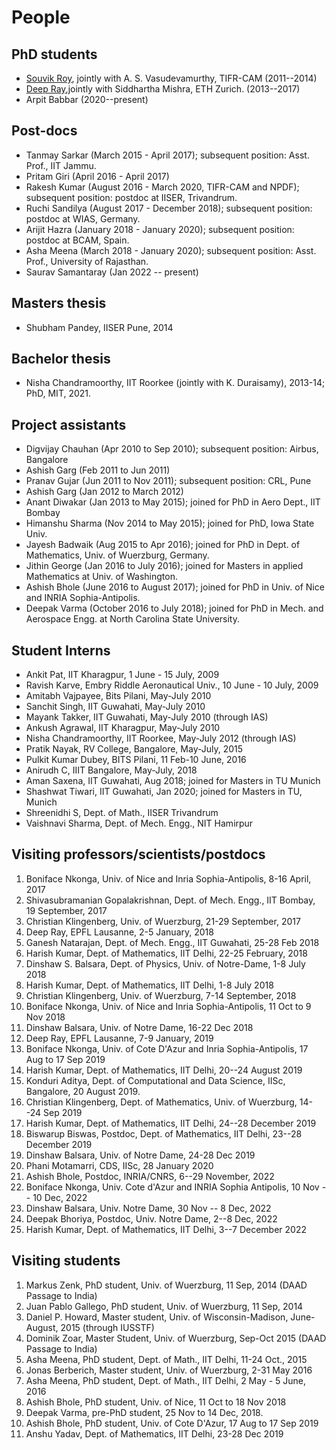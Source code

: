 # People

## PhD students

* [Souvik Roy](http://roysouvik2.github.io/index.html), jointly with A. S. Vasudevamurthy, TIFR-CAM (2011--2014)
* [Deep Ray](http://deepray.github.io/index.html),jointly with Siddhartha Mishra, ETH Zurich. (2013--2017)
* Arpit Babbar (2020--present)

## Post-docs

* Tanmay Sarkar (March 2015 - April 2017); subsequent position: Asst. Prof., IIT Jammu.
* Pritam Giri (April 2016 - April 2017)
* Rakesh Kumar (August 2016 - March 2020, TIFR-CAM and NPDF); subsequent position: postdoc at IISER, Trivandrum.
* Ruchi Sandilya (August 2017 - December 2018); subsequent position: postdoc at WIAS, Germany.
* Arijit Hazra (January 2018 - January 2020); subsequent position: postdoc at BCAM, Spain.
* Asha Meena (March 2018 - January 2020); subsequent position: Asst. Prof.,  University of Rajasthan.
* Saurav Samantaray (Jan 2022 -- present)

## Masters thesis

* Shubham Pandey, IISER Pune, 2014</li>

## Bachelor thesis

* Nisha Chandramoorthy, IIT Roorkee (jointly with K. Duraisamy), 2013-14; PhD, MIT, 2021.

## Project assistants

* Digvijay Chauhan (Apr 2010 to Sep 2010); subsequent position: Airbus, Bangalore
* Ashish Garg (Feb 2011 to Jun 2011)
* Pranav Gujar (Jun 2011 to Nov 2011); subsequent position: CRL, Pune
* Ashish Garg (Jan 2012 to March 2012)
* Anant Diwakar (Jan 2013 to May 2015); joined for PhD in Aero Dept., IIT Bombay
* Himanshu Sharma (Nov 2014 to May 2015); joined for PhD, Iowa State Univ.
* Jayesh Badwaik (Aug 2015 to Apr 2016); joined for PhD in Dept. of Mathematics, Univ. of Wuerzburg, Germany.
* Jithin George (Jan 2016 to July 2016); joined for Masters in applied Mathematics at Univ. of Washington.
* Ashish Bhole (June 2016 to August 2017); joined for PhD in Univ. of Nice and INRIA Sophia-Antipolis.
* Deepak Varma (October 2016 to July 2018); joined for PhD in Mech. and Aerospace Engg. at North Carolina State University.

## Student Interns

* Ankit Pat, IIT Kharagpur, 1 June - 15 July, 2009
* Ravish Karve, Embry Riddle Aeronautical Univ., 10 June - 10 July, 2009
* Amitabh Vajpayee, Bits Pilani, May-July 2010
* Sanchit Singh, IIT Guwahati, May-July 2010
* Mayank Takker, IIT Guwahati, May-July 2010 (through IAS)
* Ankush Agrawal, IIT Kharagpur, May-July 2010
* Nisha Chandramoorthy, IIT Roorkee, May-July 2012 (through IAS)
* Pratik Nayak, RV College, Bangalore, May-July, 2015
* Pulkit Kumar Dubey, BITS Pilani, 11 Feb-10 June, 2016
* Anirudh C, IIIT Bangalore, May-July, 2018
* Aman Saxena, IIT Guwahati, Aug 2018; joined for Masters in TU Munich
* Shashwat Tiwari, IIT Guwahati, Jan 2020; joined for Masters in TU, Munich
* Shreenidhi S, Dept. of Math., IISER Trivandrum
* Vaishnavi Sharma, Dept. of Mech. Engg., NIT Hamirpur

## Visiting professors/scientists/postdocs

<ol>

<li>
Boniface Nkonga, Univ. of Nice and Inria Sophia-Antipolis, 8-16 April, 2017
</li>

<li>
Shivasubramanian Gopalakrishnan, Dept. of Mech. Engg., IIT Bombay, 19 September, 2017
</li>

<li>
Christian Klingenberg, Univ. of Wuerzburg, 21-29 September, 2017
</li>

<li>
Deep Ray, EPFL Lausanne, 2-5 January, 2018
</li>

<li>
Ganesh Natarajan, Dept. of Mech. Engg., IIT Guwahati, 25-28 Feb 2018
</li>

<li>
Harish Kumar, Dept. of Mathematics, IIT Delhi, 22-25 February, 2018
</li>

<li>
Dinshaw S. Balsara, Dept. of Physics, Univ. of Notre-Dame, 1-8 July 2018
</li>

<li>
Harish Kumar, Dept. of Mathematics, IIT Delhi, 1-8 July 2018
</li>

<li>
Christian Klingenberg, Univ. of Wuerzburg, 7-14 September, 2018
</li>

<li>
Boniface Nkonga, Univ. of Nice and Inria Sophia-Antipolis, 11 Oct to 9 Nov 2018
</li>

<li>
Dinshaw Balsara, Univ. of Notre Dame, 16-22 Dec 2018
</li>

<li>
Deep Ray, EPFL Lausanne, 7-9 January, 2019
</li>

<li>
Boniface Nkonga, Univ. of Cote D'Azur and Inria Sophia-Antipolis, 17 Aug to 17 Sep 2019
</li>

<li>
Harish Kumar, Dept. of Mathematics, IIT Delhi, 20--24 August 2019
</li>

<li>
Konduri Aditya, Dept. of Computational and Data Science, IISc, Bangalore, 20 August 2019.
</li>

<li>
Christian Klingenberg, Dept. of Mathematics, Univ. of Wuerzburg, 14--24 Sep 2019
</li>

<li>
Harish Kumar, Dept. of Mathematics, IIT Delhi, 24--28 December 2019
</li>

<li>
Biswarup Biswas, Postdoc, Dept. of Mathematics, IIT Delhi, 23--28 December 2019
</li>

<li>
Dinshaw Balsara, Univ. of Notre Dame, 24-28 Dec 2019
</li>

<li>
Phani Motamarri, CDS, IISc, 28 January 2020
</li>

<li>
Ashish Bhole, Postdoc, INRIA/CNRS, 6--29 November, 2022
</li>

<li>
Boniface Nkonga, Univ. Cote d'Azur and INRIA Sophia Antipolis, 10 Nov -- 10 Dec, 2022
</li>

<li>
Dinshaw Balsara, Univ. Notre Dame, 30 Nov -- 8 Dec, 2022
</li>

<li>
Deepak Bhoriya, Postdoc, Univ. Notre Dame, 2--8 Dec, 2022
</li>

<li>
Harish Kumar, Dept. of Mathematics, IIT Delhi, 3--7 December 2022
</li>

</ol>

## Visiting students

<ol>

<li>Markus Zenk, PhD student, Univ. of Wuerzburg, 11 Sep, 2014 (DAAD Passage to India)</li>

<li>Juan Pablo Gallego, PhD student, Univ. of Wuerzburg, 11 Sep, 2014</li>

<li>Daniel P. Howard, Master student, Univ. of Wisconsin-Madison, June-August, 2015 (through IUSSTF)</li>

<li>Dominik Zoar, Master Student, Univ. of Wuerzburg, Sep-Oct 2015 (DAAD Passage to India)</li>

<li>Asha Meena, PhD student, Dept. of Math., IIT Delhi, 11-24 Oct., 2015</li>

<li>Jonas Berberich, Master student, Univ. of Wuerzburg, 2-31 May 2016</li>

<li>Asha Meena, PhD student, Dept. of Math., IIT Delhi, 2 May - 5 June, 2016</li>

<li>Ashish Bhole, PhD student, Univ. of Nice, 11 Oct to 18 Nov 2018</li>

<li>Deepak Varma, pre-PhD student, 25 Nov to 14 Dec, 2018.</li>

<li>Ashish Bhole, PhD student, Univ. of Cote D'Azur, 17 Aug to 17 Sep 2019</li>

<li>Anshu Yadav, Dept. of Mathematics, IIT Delhi, 23-28 Dec 2019</li>

</ol>
